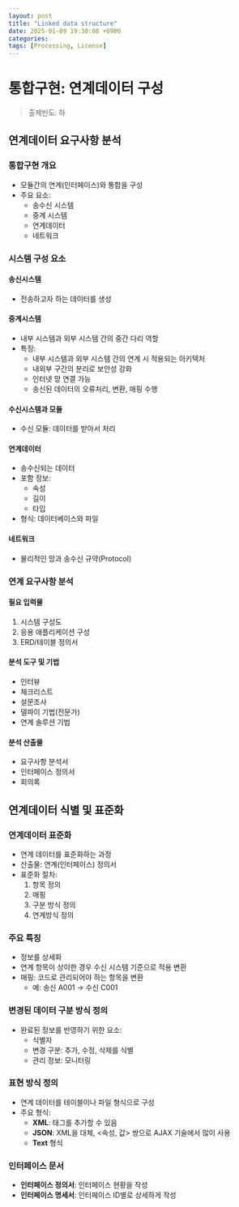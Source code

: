 ```yaml
---
layout: post
title: "Linked data structure"
date: 2025-01-09 19:30:08 +0900
categories: 
tags: [Processing, License]
---
```


# 통합구현: 연계데이터 구성
> 출제빈도: 하

## 연계데이터 요구사항 분석

### 통합구현 개요
* 모듈간의 연계(인터페이스)와 통합을 구성
* 주요 요소:
  - 송수신 시스템
  - 중계 시스템
  - 연계데이터
  - 네트워크

### 시스템 구성 요소

#### 송신시스템
* 전송하고자 하는 데이터를 생성

#### 중계시스템
* 내부 시스템과 외부 시스템 간의 중간 다리 역할
* 특징:
  - 내부 시스템과 외부 시스템 간의 연계 시 적용되는 아키텍처
  - 내외부 구간의 분리로 보안성 강화
  - 인터넷 망 연결 가능
  - 송신된 데이터의 오류처리, 변환, 매핑 수행

#### 수신시스템과 모듈
* 수신 모듈: 데이터를 받아서 처리

#### 연계데이터
* 송수신되는 데이터
* 포함 정보:
  - 속성
  - 길이
  - 타입
* 형식: 데이터베이스와 파일

#### 네트워크
* 물리적인 망과 송수신 규약(Protocol)

### 연계 요구사항 분석

#### 필요 입력물
1. 시스템 구성도
2. 응용 애플리케이션 구성
3. ERD/테이블 정의서

#### 분석 도구 및 기법
* 인터뷰
* 체크리스트
* 설문조사
* 델파이 기법(전문가)
* 연계 솔루션 기법

#### 분석 산출물
* 요구사항 분석서
* 인터페이스 정의서
* 회의록

## 연계데이터 식별 및 표준화

### 연계데이터 표준화
* 연계 데이터를 표준화하는 과정
* 산출물: 연계(인터페이스) 정의서
* 표준화 절차:
  1. 항목 정의
  2. 매핑
  3. 구분 방식 정의
  4. 연계방식 정의

### 주요 특징
* 정보를 상세화
* 연계 항목이 상이한 경우 수신 시스템 기준으로 적용 변환
* 매핑: 코드로 관리되어야 하는 항목을 변환
  - 예: 송신 A001 → 수신 C001

### 변경된 데이터 구분 방식 정의
* 완료된 정보를 반영하기 위한 요소:
  - 식별자
  - 변경 구분: 추가, 수정, 삭제를 식별
  - 관리 정보: 모니터링

### 표현 방식 정의
* 연계 데이터를 테이블이나 파일 형식으로 구성
* 주요 형식:
  - **XML**: 태그를 추가할 수 있음
  - **JSON**: XML을 대체, <속성, 값> 쌍으로 AJAX 기술에서 많이 사용
  - **Text** 형식

### 인터페이스 문서
* **인터페이스 정의서**: 인터페이스 현황을 작성
* **인터페이스 명세서**: 인터페이스 ID별로 상세하게 작성